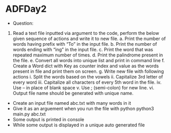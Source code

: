 # ADFDay2
- Question:
1.	Read a text file inputted via argument to the code, perform the below given sequence of actions and write it to new file. 
a.	Print the number of words having prefix with “To” in the input file.
b.	Print the number of words ending with “ing” in the input file.
c.	Print the word that was repeated maximum number of times.
d.	Print the palindrome present in the file.
e.	Convert all words into unique list and print in command line
f.	Create a Word dict with Key as counter index and value as the words present in file and print them on screen.
g.	Write new file with following actions
    i.	Split the words based on the vowels
    ii.	Capitalize 3rd letter of every word 
    iii.	Capitalize all characters of every 5th word in the file.
    iv.	Use – in place of blank space
    v.	Use ; (semi-colon) for new line.
    vi.	Output file name should be generated with unique name.
    
    
- Create an input file named abc.txt with many words in it
- Give it as an arguement when you run the file with python
    python3 main.py abc.txt
- Some output is printed in console
- While some output is displayed in a unique auto generated file

